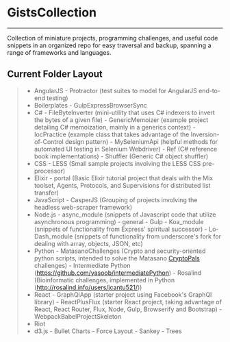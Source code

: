 GistsCollection
===================
----------

Collection of miniature projects, programming challenges, and useful code snippets in an organized repo for easy traversal and backup, spanning a range of frameworks and languages.

Current Folder Layout
-------------

> - AngularJS
	- Protractor (test suites to model for AngularJS end-to-end testing)
> - Boilerplates
	- GulpExpressBrowserSync
> - C#
	- FileByteInverter (mini-utility that uses C# indexers to invert the bytes of a given file)
	- GenericMemoizer (example project detailing C# memoization, mainly in a generics context)
	- IocPractice (example class that takes advantage of the Inversion-of-Control design pattern)
	- MySeleniumApi (helpful methods for automated UI testing in Selenium Webdriver)
	- Ref (C# reference book implementations)
	- Shuffler (Generic C# object shuffler)
> - CSS
	- LESS (Small sample projects involving the LESS CSS pre-processor)
> - Elixir
	- portal (Basic Elixir tutorial project that deals with the Mix toolset, Agents, Protocols, and Supervisions for distributed list transfer)
> - JavaScript
	- CasperJS (Grouping of projects involving the headless web-scraper framework)
> - Node.js
	- async_module (snippets of Javascript code that utilize asynchronous programming)
	- general
	- Gulp
	- Koa_module (snippets of functionality from Express' spiritual successor)
	- Lo-Dash_module (snippets of functionality from underscore's fork for dealing with array, objects, JSON, etc)
> - Python
	- MatasanoChallenges (Crypto and security-oriented python scripts, intended to solve the Matasano [CryptoPals](http://cryptopals.com/) challenges)
	- Intermediate Python (https://github.com/yasoob/intermediatePython)
	- Rosalind (Bioinformatic challenges, implemented in Python (http://rosalind.info/users/jcantu521/))
> - React
	- GraphQlApp (starter project using Facebook's GraphQl library)
	- ReactPlusFlux (starter React project, taking advantage of React, React Router, Flux, Node, Gulp, Browserify and Bootstrap)
	- WebpackBabelProjectSkeleton
> - Riot
> - d3.js
	- Bullet Charts
	- Force Layout
	- Sankey
	- Trees
